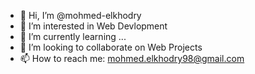 - 👋 Hi, I’m @mohmed-elkhodry
- 👀 I’m interested in Web Devlopment
- 🌱 I’m currently learning ...
- 💞️ I’m looking to collaborate on Web Projects
- 📫 How to reach me: mohmed.elkhodry98@gmail.com

<!---
mohmed-elkhodry/mohmed-elkhodry is a ✨ special ✨ repository because its `README.md` (this file) appears on your GitHub profile.
You can click the Preview link to take a look at your changes.
--->
